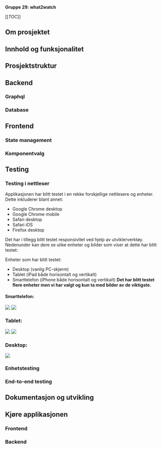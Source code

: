 **Gruppe 29: what2watch**

[[_TOC_]]

## Om prosjektet

## Innhold og funksjonalitet


## Prosjektstruktur
## Backend

### Graphql

### Database


## Frontend

### State management

### Komponentvalg

## Testing

### Testing i nettleser
Applikasjonen har blitt testet i en rekke forskjellige nettlesere og enheter. Dette inkluderer blant annet:

- Google Chrome desktop
- Google Chrome mobile
- Safari desktop
- Safari iOS
- Firefox desktop

Det har i tillegg blitt testet responsivitet ved hjelp av utviklerverktøy. Nedenunder kan dere se ulike enheter og bilder som 
viser at dette har blitt testet:

Enheter som har blitt testet:
- Desktop (vanlig PC-skjerm)
- Tablet (iPad både horisontalt og vertikalt)
- Smarttelefon (iPhone både horisontalt og vertikalt)
**Det har blitt testet flere enheter men vi har valgt og kun ta med bilder av de viktigste.**

#### Smarttelefon:
![](https://i.imgur.com/aGTuU0r.jpg)
![](https://i.imgur.com/eXfsZ8G.jpg)

### Tablet:
![](https://i.imgur.com/jKAcGrS.jpg)
![](https://i.imgur.com/8XVan49.jpg)

### Desktop:
![](https://i.imgur.com/2hGJqgA.jpg)

### Enhetstesting


### End-to-end testing

## Dokumentasjon og utvikling


## Kjøre applikasjonen

### Frontend


### Backend

